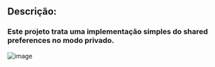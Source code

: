 ## Descrição:
### Este projeto trata uma implementação simples do shared preferences no modo privado.

![image](https://github.com/GuerraAna/shared-preferences-simple-example/assets/78937585/8b2c25af-4315-4390-82f0-65c6c2b39934)

